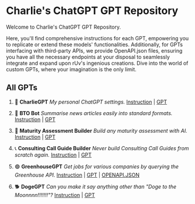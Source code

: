 # Charlie's ChatGPT GPT Repository

Welcome to Charlie's ChatGPT GPT Repository.

Here, you'll find comprehensive instructions for each GPT, empowering you to replicate or extend these models' functionalities. Additionally, for GPTs interfacing with third-party APIs, we provide OpenAPI.json files, ensuring you have all the necessary endpoints at your disposal to seamlessly integrate and expand upon rUv's ingenious creations. Dive into the world of custom GPTs, where your imagination is the only limit.

## All GPTs

1. 🤖 **CharlieGPT**
   _My personal ChatGPT settings._
   [Instruction](XXX) | [GPT](https://chat.openai.com/g/g-aqtpKQdYd-charliegpt)

2. 🌊 **BTO Bot**
   _Summarise news articles easily into standard formats._
   [Instruction](XXX) | [GPT](https://chat.openai.com/g/g-F0ro4mGQA-bto-bot)

3. 📝 **Maturity Assessment Builder**
   _Build any maturity assessment with AI._
   [Instruction](XXX) | [GPT](https://chat.openai.com/g/g-RmWEt03AK-maturity-assessment-builder)

4. 📞 **Consulting Call Guide Builder**
   _Never build Consulting Call Guides from scratch again._
   [Instruction](XXX) | [GPT](https://chat.openai.com/g/g-h8sSSpTA3-consulting-call-guide-builder)

5. 🟢 **GreenhouseGPT**
   _Get jobs for various companies by querying the Greenhouse API._
   [Instruction](XXX) | [GPT](https://chat.openai.com/g/g-PMDW3fUPs-greenhousegpt) | [OPENAPI.JSON](XXX)

6. 🐕 **DogeGPT**
   _Can you make it say anything other than "Doge to the Moonnnn!!!!!!!"?_
   [Instruction](XXX) | [GPT](https://chat.openai.com/g/g-oZTWbmFRQ-dogegpt)
